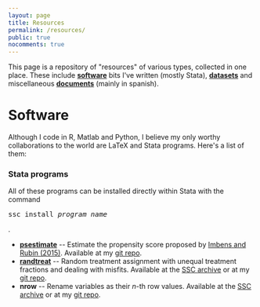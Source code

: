 ```yaml
---
layout: page
title: Resources
permalink: /resources/
public: true
nocomments: true
---
```


This page is a repository of "resources" of various types, collected in one place. These include [**software**](#software) bits I've written (mostly Stata), [**datasets**](#datasets) and miscellaneous [**documents**](#documents) (mainly in spanish).

# Software

Although I code in R, Matlab and Python, I believe my only worthy collaborations to the world are LaTeX and Stata programs. Here's a list of them:

### Stata programs

All of these programs can be installed directly within Stata with the command <pre>ssc install <i>program_name</i></pre>.

- [**psestimate**](/resources/psestimate) -- Estimate the propensity score proposed by [Imbens and Rubin (2015)](http://www.cambridge.org/zw/academic/subjects/statistics-probability/statistical-theory-and-methods/causal-inference-statistics-social-and-biomedical-sciences-introduction). Available at my [git repo](https://github.com/acarril/psestimate).
- [**randtreat**](/resources/randtreat) -- Random treatment assignment with unequal treatment fractions and dealing with misfits. Available at the [SSC archive](https://ideas.repec.org/c/boc/bocode/s458106.html) or at my [git repo](https://github.com/acarril/randtreat).
- **nrow** -- Rename variables as their *n*-th row values. Available at the [SSC archive](https://ideas.repec.org/c/boc/bocode/s458116.html) or at my [git repo](https://github.com/acarril/nrow).

